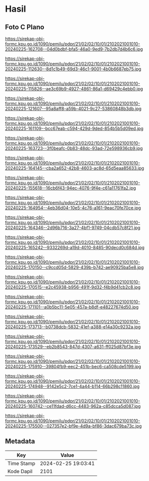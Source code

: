 # Hasil

## Foto C Plano

https://sirekap-obj-formc.kpu.go.id/1090/pemilu/pdpr/21/02/02/10/01/2102021001010-20240225-162708--04d0bdbf-bfa5-46a0-9ed9-7b2db7d4b6c6.jpg

https://sirekap-obj-formc.kpu.go.id/1090/pemilu/pdpr/21/02/02/10/01/2102021001010-20240225-112630--8d1c1b49-69d3-46c1-9001-4b0b6687eb75.jpg

https://sirekap-obj-formc.kpu.go.id/1090/pemilu/pdpr/21/02/02/10/01/2102021001010-20240225-115826--ae3c69b9-4927-4861-86a1-d69429c4ebb0.jpg

https://sirekap-obj-formc.kpu.go.id/1090/pemilu/pdpr/21/02/02/10/01/2102021001010-20240225-121607--95a8aff8-a59b-4021-9c27-53860848b3db.jpg

https://sirekap-obj-formc.kpu.go.id/1090/pemilu/pdpr/21/02/02/10/01/2102021001010-20240225-161109--bcc67eab-c594-429d-9ded-854b5b5d09ed.jpg

https://sirekap-obj-formc.kpu.go.id/1090/pemilu/pdpr/21/02/02/10/01/2102021001010-20240225-163723--3f0beafc-0b83-48dc-93ad-72e598936cb9.jpg

https://sirekap-obj-formc.kpu.go.id/1090/pemilu/pdpr/21/02/02/10/01/2102021001010-20240225-164145--cba2a652-42b8-4603-ac8d-65d5eaa85633.jpg

https://sirekap-obj-formc.kpu.go.id/1090/pemilu/pdpr/21/02/02/10/01/2102021001010-20240225-155618--16cb6f43-94ec-4076-9f4e-c61a11761fa2.jpg

https://sirekap-obj-formc.kpu.go.id/1090/pemilu/pdpr/21/02/02/10/01/2102021001010-20240225-164954--4eb36d04-10e5-4c76-a161-9eac70fe70ce.jpg

https://sirekap-obj-formc.kpu.go.id/1090/pemilu/pdpr/21/02/02/10/01/2102021001010-20240225-164346--2d96b716-3a27-4bf1-9749-04cdb57c8f21.jpg

https://sirekap-obj-formc.kpu.go.id/1090/pemilu/pdpr/21/02/02/10/01/2102021001010-20240225-165242--9332269d-a19d-4010-8485-90decd0c684d.jpg

https://sirekap-obj-formc.kpu.go.id/1090/pemilu/pdpr/21/02/02/10/01/2102021001010-20240225-170150--c9ccd05d-5829-439b-b742-ae90925ba5e8.jpg

https://sirekap-obj-formc.kpu.go.id/1090/pemilu/pdpr/21/02/02/10/01/2102021001010-20240225-170515--e2c45938-b956-491f-9d32-f4b9d41cb2c8.jpg

https://sirekap-obj-formc.kpu.go.id/1090/pemilu/pdpr/21/02/02/10/01/2102021001010-20240225-171101--a0b5bc11-5e05-457a-b8df-e48227674d50.jpg

https://sirekap-obj-formc.kpu.go.id/1090/pemilu/pdpr/21/02/02/10/01/2102021001010-20240225-173713--b0738dcb-5832-41ef-a388-e14a30c9232a.jpg

https://sirekap-obj-formc.kpu.go.id/1090/pemilu/pdpr/21/02/02/10/01/2102021001010-20240225-173529--eb2b8543-847d-4307-a631-ff025d87bf3e.jpg

https://sirekap-obj-formc.kpu.go.id/1090/pemilu/pdpr/21/02/02/10/01/2102021001010-20240225-175910--39804fb9-eec2-451b-bec6-ca508cde5199.jpg

https://sirekap-obj-formc.kpu.go.id/1090/pemilu/pdpr/21/02/02/10/01/2102021001010-20240225-174948--9142e5c2-7ce1-4a44-b114-66b298c11860.jpg

https://sirekap-obj-formc.kpu.go.id/1090/pemilu/pdpr/21/02/02/10/01/2102021001010-20240225-160742--ce11fdad-d6cc-4483-962a-c85dcca5d087.jpg

https://sirekap-obj-formc.kpu.go.id/1090/pemilu/pdpr/21/02/02/10/01/2102021001010-20240225-175500--027357e2-bf9e-4d9a-bf86-3dac679ba73c.jpg


## Metadata

| Key        | Value               |
| ---------- | ------------------- |
| Time Stamp | 2024-02-25 19:03:41 |
| Kode Dapil | 2101                |



